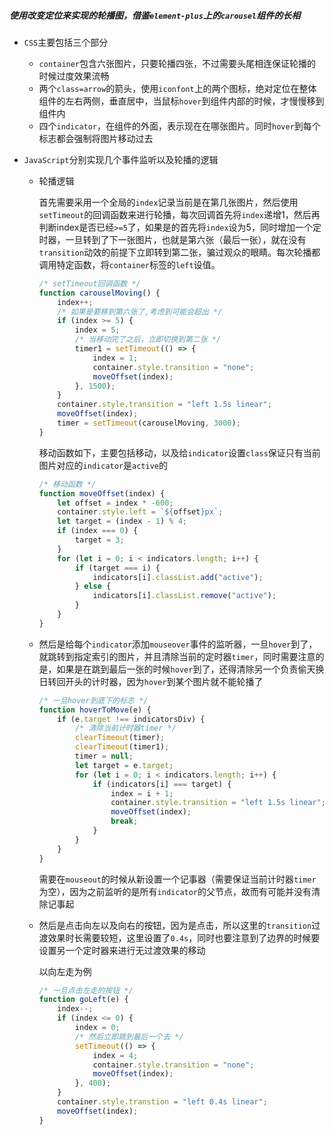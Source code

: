 ##### 使用改变定位来实现的轮播图，借鉴`element-plus`上的`carousel`组件的长相

- `CSS`主要包括三个部分

  - `container`包含六张图片，只要轮播四张，不过需要头尾相连保证轮播的时候过度效果流畅
  - 两个`class=arrow`的箭头，使用`iconfont`上的两个图标，绝对定位在整体组件的左右两侧，垂直居中，当鼠标`hover`到组件内部的时候，才慢慢移到组件内
  - 四个`indicator`，在组件的外面，表示现在在哪张图片。同时`hover`到每个标志都会强制将图片移动过去

- `JavaScript`分别实现几个事件监听以及轮播的逻辑

  - 轮播逻辑

    首先需要采用一个全局的`index`记录当前是在第几张图片，然后使用`setTimeout`的回调函数来进行轮播，每次回调首先将`index`递增1，然后再判断index是否已经`>=5`了，如果是的首先将`index`设为5，同时增加一个定时器，一旦转到了下一张图片，也就是第六张（最后一张），就在没有`transition`动效的前提下立即转到第二张，骗过观众的眼睛。每次轮播都调用特定函数，将`container`标签的`left`设值。

    ```js
    /* setTimeout回调函数 */
    function carouselMoving() {
        index++;
        /* 如果是要移到第六张了,考虑到可能会超出 */
        if (index >= 5) {
            index = 5;
            /* 当移动完了之后，立即切换到第二张 */
            timer1 = setTimeout(() => {
                index = 1;
                container.style.transition = "none";
                moveOffset(index);
            }, 1500);
        }
        container.style.transition = "left 1.5s linear";
        moveOffset(index);
        timer = setTimeout(carouselMoving, 3000);
    }
    ```

    移动函数如下，主要包括移动，以及给`indicator`设置`class`保证只有当前图片对应的`indicator`是`active`的

    ```js
    /* 移动函数 */
    function moveOffset(index) {
        let offset = index * -600;
        container.style.left = `${offset}px`;
        let target = (index - 1) % 4;
        if (index === 0) {
            target = 3;
        }
        for (let i = 0; i < indicators.length; i++) {
            if (target === i) {
                indicators[i].classList.add("active");
            } else {
                indicators[i].classList.remove("active");
            }
        }
    }
    ```

  * 然后是给每个`indicator`添加`mouseover`事件的监听器，一旦`hover`到了，就跳转到指定索引的图片，并且清除当前的定时器`timer`，同时需要注意的是，如果是在跳到最后一张的时候`hover`到了，还得清除另一个负责偷天换日转回开头的计时器，因为`hover`到某个图片就不能轮播了

    ```js
    /* 一旦hover到底下的标志 */
    function hoverToMove(e) {
        if (e.target !== indicatorsDiv) {
            /* 清除当前计时器timer */
            clearTimeout(timer);
            clearTimeout(timer1);
            timer = null;
            let target = e.target;
            for (let i = 0; i < indicators.length; i++) {
                if (indicators[i] === target) {
                    index = i + 1;
                    container.style.transition = "left 1.5s linear";
                    moveOffset(index);
                    break;
                }
            }
        }
    }
    ```

    需要在`mouseout`的时候从新设置一个记事器（需要保证当前计时器`timer`为空），因为之前监听的是所有`indicator`的父节点，故而有可能并没有清除记事起

  * 然后是点击向左以及向右的按钮，因为是点击，所以这里的`transition`过渡效果时长需要较短，这里设置了`0.4s`，同时也要注意到了边界的时候要设置另一个定时器来进行无过渡效果的移动

    以向左走为例

    ```js
    /* 一旦点击左走的按钮 */
    function goLeft(e) {
        index--;
        if (index <= 0) {
            index = 0;
            /* 然后立即跳到最后一个去 */
            setTimeout(() => {
                index = 4;
                container.style.transition = "none";
                moveOffset(index);
            }, 400);
        }
        container.style.transtion = "left 0.4s linear";
        moveOffset(index);
    }
    ```

    